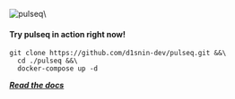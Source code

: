 ![pulseq](https://raw.githubusercontent.com/d1snin-dev/pulseq/master/img/pulseq.png?token=AQIC7VPKK6ZJDN4QN4PNPMTBQKU6W)\

#### Try pulseq in action right now!
```shell
git clone https://github.com/d1snin-dev/pulseq.git &&\
  cd ./pulseq &&\
  docker-compose up -d
```

[***Read the docs***](https://github.com/d1snin-dev/pulseq/wiki)
